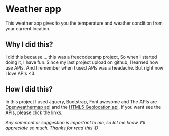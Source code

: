 # Weather app
This weather app gives to you the temperature and weather condition from your current location.

## Why I did this?
I did this because ... this was a freecodecamp project, So when I started doing it, I have fun. Since my last project upload 
on github, I learned how use APIs. And I remember when I used APIs was a headache. But right now I love APIs <3.

## How I did this?
In this project I used Jquery, Bootstrap, Font awesome and The APIs are [Openweathermap api](https://openweathermap.org/api)
and the [HTML5 Geolocation api](https://www.w3schools.com/html/html5_geolocation.asp). If you want see the APIs, please click
the links.

*Any comment or suggestion is important to me, so let me know. I'll appreciate so much. Thanks for read this :D*

